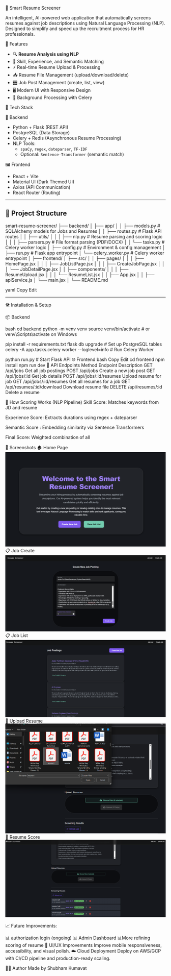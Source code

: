 🧠 Smart Resume Screener

An intelligent, AI-powered web application that automatically screens resumes against job descriptions using Natural Language Processing (NLP). Designed to simplify and speed up the recruitment process for HR professionals.



 🚀 Features

- 🔍 **Resume Analysis using NLP**  
- 🧠 Skill, Experience, and Semantic Matching  
- ⚡ Real-time Resume Upload & Processing  
- 📥 Resume File Management (upload/download/delete)  
- 🎛 Job Post Management (create, list, view)  
- 🖥️ Modern UI with Responsive Design  
- 🔄 Background Processing with Celery  



 🧱 Tech Stack

 🧩 Backend

- Python + Flask (REST API)
- PostgreSQL (Data Storage)
- Celery + Redis (Asynchronous Resume Processing)
- NLP Tools:
  - `spaCy`, `regex`, `dateparser`, `TF-IDF`
  - Optional: `Sentence-Transformer` (semantic match)

 🖼 Frontend

- React + Vite
- Material UI (Dark Themed UI)
- Axios (API Communication)
- React Router (Routing)

---

## 📂 Project Structure

smart-resume-screener/
├── backend/
│ ├── app/
│ │ ├── models.py # SQLAlchemy models for Jobs and Resumes
│ │ ├── routes.py # Flask API routes
│ │ ├── utils/
│ │ │ ├── nlp.py # Resume parsing and scoring logic
│ │ │ ├── parsers.py # File format parsing (PDF/DOCX)
│ │ └── tasks.py # Celery worker logic
│ ├── config.py # Environment & config management
│ ├── run.py # Flask app entrypoint
│ └── celery_worker.py # Celery worker entrypoint
│
├── frontend/
│ ├── src/
│ │ ├── pages/
│ │ │ ├── HomePage.jsx
│ │ │ ├── JobListPage.jsx
│ │ │ ├── CreateJobPage.jsx
│ │ │ └── JobDetailPage.jsx
│ │ ├── components/
│ │ │ ├── ResumeUpload.jsx
│ │ │ └── ResumeList.jsx
│ │ ├── App.jsx
│ │ ├── apiService.js
│ └── main.jsx
│
└── README.md

yaml
Copy
Edit

---

 🛠️ Installation & Setup

 📦 Backend

bash
cd backend
python -m venv venv
source venv/bin/activate  # or venv\Scripts\activate on Windows

pip install -r requirements.txt
flask db upgrade  # Set up PostgreSQL tables
celery -A app.tasks.celery worker --loglevel=info  # Run Celery Worker

python run.py  # Start Flask API
🌐 Frontend
bash
Copy
Edit
cd frontend
npm install
npm run dev
🔗 API Endpoints
Method	Endpoint	Description
GET	/api/jobs	Get all job postings
POST	/api/jobs	Create a new job post
GET	/api/jobs/:id	Get job details
POST	/api/jobs/:id/resumes	Upload resume for job
GET	/api/jobs/:id/resumes	Get all resumes for a job
GET	/api/resumes/:id/download	Download resume file
DELETE	/api/resumes/:id	Delete a resume

🧠 How Scoring Works (NLP Pipeline)
Skill Score: Matches keywords from JD and resume

Experience Score: Extracts durations using regex + dateparser

Semantic Score : Embedding similarity via Sentence Transformers

Final Score: Weighted combination of all

📸 Screenshots
 🏠 Home Page
![Home Page](screenshots/home-page.png)
 📋 Job Create
![Job Create](screenshots/job-create.png)
 📋 Job List
![Job List](screenshots/job-list.png)
 📄 Upload Resume
![Resume upload](screenshots/resume-upload.png)
 📄 Resume Score
![Resume Score](screenshots/resume-score.png)

📈 Future Improvements: 

📊 authorization login (ongoing)
📊 Admin Dashboard
📊More refining scoring of resume
🎨 UI/UX Improvements
Improve mobile responsiveness, accessibility, and visual polish.
☁️ Cloud Deployment
Deploy on AWS/GCP with CI/CD pipeline and production-ready scaling.

🧑‍💻 Author
Made by Shubham Kumavat

